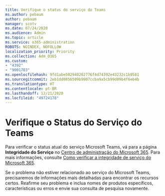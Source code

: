 ```yaml
---
title: Verifique o status do serviço do Teams
ms.author: pebaum
author: pebaum
manager: scotv
ms.date: 07/24/2020
ms.audience: Admin
ms.topic: article
ms.service: o365-administration
ROBOTS: NOINDEX, NOFOLLOW
localization_priority: Priority
ms.collection: Adm_O365
ms.custom:
- "4392"
- "9001703"
ms.openlocfilehash: 9fd1abe502948202776f4d74392e43232c1b9581
ms.sourcegitcommit: 2eb1dd0856509b9907ccba9a5cb99d09b4f6eb4b
ms.translationtype: HT
ms.contentlocale: pt-BR
ms.lasthandoff: 12/21/2020
ms.locfileid: "49724178"
---
```

# <a name="check-teams-service-status"></a>Verifique o Status do Serviço do Teams

Para verificar o status atual do serviço Microsoft Teams, vá para a página **Integridade do Serviço** no [Centro de administração do Microsoft 365](https://go.microsoft.com/fwlink/p/?linkid=2024339). Para mais informações, consulte [Como verificar a integridade de serviço do Microsoft 365](https://docs.microsoft.com/office365/enterprise/view-service-health).

Se o problema não estiver relacionado ao serviço do Microsoft Teams, precisaremos de informações mais detalhadas para encontrar os recursos certos. Reafirme seu problema e inclua nomes de produtos específicos, características ou erros e envie sua consulta de pesquisa novamente.
